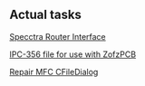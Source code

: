 ## Actual tasks

[Specctra Router Interface](https://groups.io/g/freepcb/topic/dsn_for_autorouter/84364636)

[IPC-356 file for use with ZofzPCB](https://groups.io/g/freepcb/message/707)

[Repair MFC CFileDialog](https://groups.io/g/freepcb/message/646)
